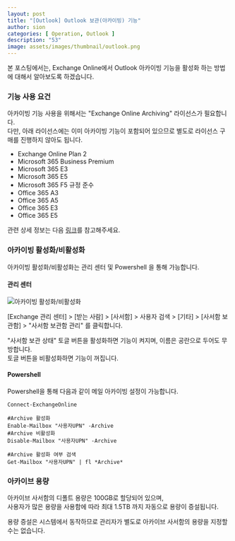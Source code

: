 ```yaml
---
layout: post
title: "[Outlook] Outlook 보관(아카이빙) 기능"
author: sion
categories: [ Operation, Outlook ]
description: "53"
image: assets/images/thumbnail/outlook.png
---
```


본 포스팅에서는, Exchange Online에서 Outlook 아카이빙 기능을 활성화 하는 방법에 대해서 알아보도록 하겠습니다.  


### 기능 사용 요건

아카이빙 기능 사용을 위해서는 "Exchange Online Archiving" 라이선스가 필요합니다.  
다만, 아래 라이선스에는 이미 아카이빙 기능이 포함되어 있으므로 별도로 라이선스 구매를 진행하지 않아도 됩니다.  

- Exchange Online Plan 2
- Microsoft 365 Business Premium
- Microsoft 365 E3
- Microsoft 365 E5
- Microsoft 365 F5 규정 준수
- Office 365 A3
- Office 365 A5
- Office 365 E3
- Office 365 E5

관련 상세 정보는 다음 [링크][1]를 참고해주세요.  


### 아카이빙 활성화/비활성화

아카이빙 활성화/비활성화는 관리 센터 및 Powershell 을 통해 가능합니다.  

#### 관리 센터

<img src="{{site.baseurl}}/assets/images/53/1.PNG" title="아카이빙 활성화/비활성화">  

[Exchange 관리 센터] > [받는 사람] > [사서함] > 사용자 검색 > [기타] > [사서함 보관함] > "사서함 보관함 관리" 를 클릭합니다.  

"사서함 보관 상태" 토글 버튼을 활성화하면 기능이 켜지며, 이름은 공란으로 두어도 무방합니다.  
토글 버튼을 비활성화하면 기능이 꺼집니다.  

#### Powershell

Powershell을 통해 다음과 같이 메일 아카이빙 설정이 가능합니다.  

```
Connect-ExchangeOnline

#Archive 활성화
Enable-Mailbox "사용자UPN" -Archive
#Archive 비활성화
Disable-Mailbox "사용자UPN" -Archive

#Archive 활성화 여부 검색
Get-Mailbox "사용자UPN" | fl *Archive*
```

### 아카이브 용량

아카이브 사서함의 디폴트 용량은 100GB로 할당되어 있으며,  
사용자가 많은 용량을 사용함에 따라 최대 1.5TB 까지 자동으로 용량이 증설됩니다.  

용량 증설은 시스템에서 동작하므로 관리자가 별도로 아카이브 사서함의 용량을 지정할 수는 없습니다.  

[1]: https://learn.microsoft.com/en-us/office365/servicedescriptions/exchange-online-archiving-service-description/exchange-online-archiving-service-description
